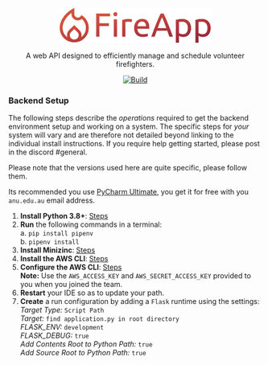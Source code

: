 <p align="center">
    <a href="https://github.com/TechlauncherFireApp/mobile" rel="noopener">
        <img width=300px src="https://raw.githubusercontent.com/TechlauncherFireApp/mobile/main/assets/logo_gradient.png" ></img>
    </a>
    <p align="center">
        A web API designed to efficiently manage and schedule volunteer firefighters.
    </p>
</p>

<div align="center">

[![Build](https://github.com/TechlauncherFireApp/backend/actions/workflows/deploy.yaml/badge.svg)](https://github.com/TechlauncherFireApp/backend/actions/workflows/deploy.yaml)

</div>

### Backend Setup

The following steps describe the _operations_ required to get the backend environment setup and working on a system.
The specific steps for _your_ system will vary and are therefore not detailed beyond linking to the individual install
instructions. If  you require help getting started, please post in the discord #general.

Please note that the versions used here are quite specific, please follow them. 

Its recommended you use [PyCharm Ultimate](https://www.jetbrains.com/pycharm/download/), you get it for free with you
`anu.edu.au` email address. 

1. **Install Python 3.8+**: [Steps](https://www.python.org/downloads/)
2. **Run** the following commands in a terminal:\
    a. `pip install pipenv`\
    b. `pipenv install`
3. **Install Minizinc**:  [Steps](https://www.minizinc.org/software.html)
4. **Install the AWS CLI**: [Steps](https://docs.aws.amazon.com/cli/latest/userguide/install-cliv2.html)
5. **Configure the AWS CLI**: [Steps](https://docs.aws.amazon.com/cli/latest/userguide/cli-configure-quickstart.html#cli-configure-quickstart-config)\
    **Note:** Use the `AWS_ACCESS_KEY` and `AWS_SECRET_ACCESS_KEY` provided to you when you joined the team. 
6. **Restart** your IDE so as to update your path. 
7. **Create** a run configuration by adding a `Flask` runtime using the settings:\
    _Target Type:_ `Script Path`\
    _Target:_ `find application.py in root directory`\
    _FLASK_ENV:_ `development`\
    _FLASK_DEBUG:_ `true`\
    _Add Contents Root to Python Path:_ `true`\
    _Add Source Root to Python Path:_ `true` 
